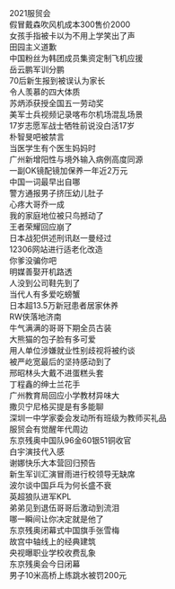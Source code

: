 2021服贸会  
假冒戴森吹风机成本300售价2000  
女孩手指被卡以为不用上学笑出了声  
田园主义道歉  
中国粉丝为韩团成员集资定制飞机应援  
岳云鹏军训分鹏  
70后新生报到被误认为家长  
令人羡慕的四大体质  
苏炳添获授全国五一劳动奖  
美军士兵视频记录喀布尔机场混乱场景  
17岁志愿军战士牺牲前说没白活17岁  
朴智旻吧被禁言  
当医学生有个医生妈妈时  
广州新增阳性与境外输入病例高度同源  
一副OK镜配镜加保养一年近2万元  
中国一词最早出自哪  
警方通报男子挤压幼儿肚子  
心疼大哥乔一成  
我的家庭地位被只鸟撼动了  
王者荣耀回应崩了  
日本战犯供述刑讯赵一曼经过  
12306网站进行适老化改造  
你爹没骗你吧  
明媒善娶开机路透  
人没到公司鞋先到了  
当代人有多爱吃螃蟹  
日本超13.5万新冠患者居家休养  
RW侠落地济南  
牛气满满的哥哥下期全员古装  
大熊猫的包子脸有多可爱  
用人单位涉嫌就业性别歧视将被约谈  
被严屹宽最后的坚持感动到了  
邢昭林头大戴不进蛋糕头套  
丁程鑫的绅士兰花手  
广州教育局回应小学教材异味大  
撒贝宁尼格买提是有多能聊  
深圳一中学家委会发动所有班级为教师买礼品  
服贸会有觉醒年代周边  
东京残奥中国队96金60银51铜收官  
白宇演技代入感  
谢娜快乐大本营回归预告  
新生军训汇演冒雨进行校领导无缺席  
波尔谈中国乒乓为何长盛不衰  
英超狼队进军KPL  
弟弟见到退伍哥哥后激动到流泪  
哪一瞬间让你决定就是他了  
东京残奥闭幕式中国旗手张雪梅  
故宫中轴线上的经典建筑  
央视曝职业学校收费乱象  
东京残奥会今日闭幕  
男子10米高桥上练跳水被罚200元  

